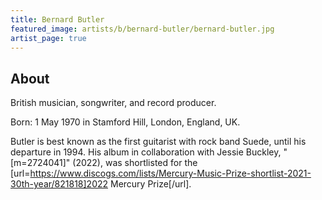 ```yaml
---
title: Bernard Butler
featured_image: artists/b/bernard-butler/bernard-butler.jpg
artist_page: true
---
```

## About

British musician, songwriter, and record producer. 

Born: 1 May 1970 in Stamford Hill, London, England, UK. 

Butler is best known as the first guitarist with rock band Suede, until his departure in 1994. His album in collaboration with Jessie Buckley, "[m=2724041]" (2022), was shortlisted for the [url=https://www.discogs.com/lists/Mercury-Music-Prize-shortlist-2021-30th-year/821818]2022 Mercury Prize[/url]. 



